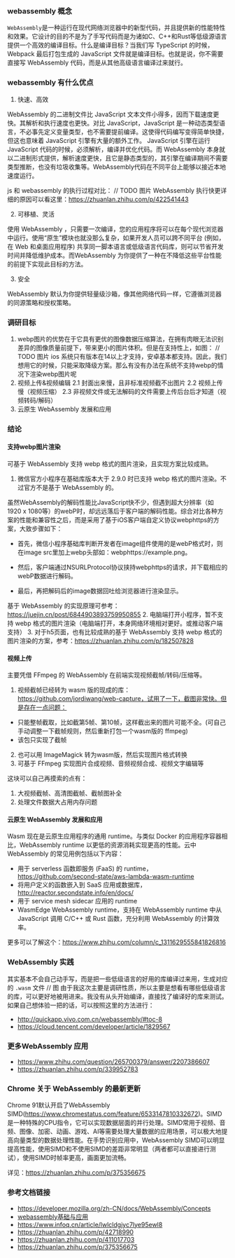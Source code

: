 ### webassembly 概念

`WebAssembly`是一种运行在现代网络浏览器中的新型代码，并且提供新的性能特性和效果。它设计的目的不是为了手写代码而是为诸如C、C++和Rust等低级源语言提供一个高效的编译目标。什么是编译目标？当我们写 TypeScript 的时候，Webpack 最后打包生成的 JavaScript 文件就是编译目标。也就是说，你不需要直接写 WebAssembly 代码，而是从其他高级语言编译过来就行。

### webassembly 有什么优点

1. 快速、高效

WebAssembly 的二进制文件比 JavaScript 文本文件小得多，因而下载速度更快。其解析和执行速度也更快。对比 JavaScript，JavaScript 是一种动态类型语言，不必事先定义变量类型，也不需要提前编译。这使得代码编写变得简单快捷，但这也意味着 JavaScript 引擎有大量的额外工作。 JavaScript 引擎在运行 JavaScript 代码的时候，必须解析，编译并优化代码。而 WebAssembly 本身就以二进制形式提供，解析速度更快，且它是静态类型的，其引擎在编译期间不需要类型推断，也没有垃圾收集等。WebAssembly代码在不同平台上能够以接近本地速度运行。

js 和 webassembly 的执行过程对比：
// TODO 图片
WebAssembly 执行快更详细的原因可以看这里：https://zhuanlan.zhihu.com/p/422541443

2. 可移植、灵活

使用 WebAssembly ，只需要一次编译，您的应用程序将可以在每个现代浏览器中运行。使用“原生”模块也就没那么复杂，如果开发人员可以跨不同平台 (例如，在 Web 和桌面应用程序) 共享同一脚本语言或低级语言代码库，则可以节省开发时间并降低维护成本。而WebAssembly 为你提供了一种在不降低这些平台性能的前提下实现此目标的方法。

3. 安全

WebAssembly 默认为你提供轻量级沙箱，像其他网络代码一样，它遵循浏览器的同源策略和授权策略。

### 调研目标

1. webp图片的优势在于它具有更优的图像数据压缩算法，在拥有肉眼无法识别差异的图像质量前提下，带来更小的图片体积。但是在支持性上，如图：
// TODO 图片
ios 系统只有版本在14以上才支持，安卓基本都支持。因此，我们想用它的时候，只能采取降级方案。那么有没有办法在系统不支持webp的情况下渲染webp图片呢
2. 视频上传&视频编辑
  2.1 封面出来慢，且非标准视频截不出图片
  2.2 视频上传慢（视频压缩）
  2.3 非视频文件或无法解码的文件需要上传后台后才知道（视频转码/解码）
3. 云原生 WebAssembly 发展和应用
### 结论

#### 支持webp图片渲染

可基于 WebAssembly 支持 webp 格式的图片渲染，且实现方案比较成熟。
1. 微信官方小程序在基础库版本大于 2.9.0 时已支持 webp 格式的图片渲染。不过官方不是基于 WebAssembly 的。

虽然WebAssembly的解码性能比JavaScript快不少，但遇到超大分辨率（如1920 x 1080等）的webP时，却远远落后于客户端的解码性能。综合对比各种方案的性能和兼容性之后，而是采用了基于iOS客户端自定义协议webphttps的方案，大致步骤如下：

+ 首先，微信小程序基础库判断开发者在image组件使用的是webP格式时，则在image src里加上webp头部如：webphttps://example.png。

+ 然后，客户端通过NSURLProtocol协议挟持webphttps的请求，并下载相应的webP数据进行解码。

+ 最后，再把解码后的image数据回吐给浏览器进行渲染显示。

基于 WebAssembly 的实现原理可参考：https://juejin.cn/post/6844903893759950855
2. 电脑端打开小程序，暂不支持 webp 格式的图片渲染（电脑端打开，本身网络环境相对更好。或推动客户端支持）
3. 对于h5页面，也有比较成熟的基于 WebAssembly 支持 webp 格式的图片渲染的方案，参考：https://zhuanlan.zhihu.com/p/182507828

#### 视频上传

主要凭借 FFmpeg 的 WebAssembly 在前端实现视频截帧/转码/压缩等。

1. 视频截帧已经转为 wasm 版的现成的库：https://github.com/jordiwang/web-capture，试用了一下，截图非常快。但是存在一点问题：
+ 只能整帧截取，比如截第5帧、第10帧，这样截出来的图片可能不全。(可自己手动调整一下截帧规则，然后重新打包一个wasm版的 ffmpeg)
+ 该包只实现了截帧
2. 也可以用 ImageMagick 转为wasm版，然后实现图片格式转换
3. 可基于 FFmpeg 实现图片合成视频、音频视频合成、视频文字编辑等

这块可以自己再摸索的点有：
1. 大视频截帧、高清图截帧、截帧图补全
2. 处理文件数据大占用内存问题

#### 云原生 WebAssembly 发展和应用

Wasm 现在是云原生应用程序的通用 runtime。与类似 Docker 的应用程序容器相比，WebAssembly runtime 以更低的资源消耗实现更高的性能。云中 WebAssembly 的常见用例包括以下内容：

+ 用于 serverless 函数即服务 (FaaS) 的 runtime，https://github.com/second-state/aws-lambda-wasm-runtime
+ 将用户定义的函数嵌入到 SaaS 应用或数据库，http://reactor.secondstate.info/en/docs/
+ 用于 service mesh sidecar 应用的 runtime
+ WasmEdge WebAssembly runtime，支持在 WebAssembly runtime 中从 JavaScript 调用 C/C++ 或 Rust 函数，充分利用 WebAssembly 的计算效率。

更多可以了解这个：https://www.zhihu.com/column/c_1311629555841826816
### WebAssembly 实践
其实基本不会自己动手写，而是把一些低级语言的好用的库编译过来用，生成对应的 `.wasm` 文件
// 图
由于我这次主要是调研性质，所以主要是想看有哪些低级语言的库，可以更好地被用进来。我没有从头开始编译，直接找了编译好的库来测试。如果自己想体验一把的话，可以按照这里的方法进行：
+ http://quickapp.vivo.com.cn/webassembly/#toc-8
+ https://cloud.tencent.com/developer/article/1829567
### 更多WebAssembly 应用
+ https://www.zhihu.com/question/265700379/answer/2207386607
+ https://zhuanlan.zhihu.com/p/339952783
### Chrome 关于 WebAssembly 的最新更新

Chrome 91默认开启了WebAssembly SIMD(https://www.chromestatus.com/feature/6533147810332672)。SIMD是一种特殊的CPU指令，它可以实现数据层面的并行处理。SIMD常用于视频、音频、图像、加密、动画、游戏、AI等需要处理大量数据的应用场景，可以极大地提高向量类型的数据处理性能。在手势识别应用中，WebAssembly SIMD可以明显提高性能，使用SIMD和不使用SIMD的差距非常明显（两者都可以直接进行测试），使用SIMD时帧率更高，画面更加流畅。

详见：https://zhuanlan.zhihu.com/p/375356675

### 参考文档链接
+ https://developer.mozilla.org/zh-CN/docs/WebAssembly/Concepts
+ [webassembly基础与应用](http://quickapp.vivo.com.cn/webassembly/#toc-0)
+ https://www.infoq.cn/article/lwlcldgjyc7lye95ewl8
+ https://zhuanlan.zhihu.com/p/42718990
+ https://zhuanlan.zhihu.com/p/411017703
+ https://zhuanlan.zhihu.com/p/375356675